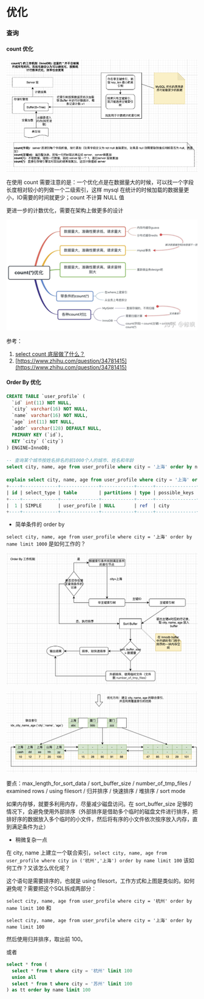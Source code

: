 # 优化

### 查询

#### count 优化

![count &#x7684;&#x5DE5;&#x4F5C;&#x8FC7;&#x7A0B;&#xFF08;&#x7B80;&#x7248;&#xFF09;](../../.gitbook/assets/image%20%2841%29.png)

在使用 count 需要注意的是：一个优化点是在数据量大的时候，可以找一个字段长度相对较小的列做一个二级索引，这样 mysql 在统计的时候加载的数据量更小，IO需要的时间就更少；count 不计算 NULL 值

更进一步的计数优化，需要在架构上做更多的设计



![](../../.gitbook/assets/image%20%2840%29.png)

参考：

1. [select count 底层做了什么？](https://zhuanlan.zhihu.com/p/71333492)
2. [https://www.zhihu.com/question/34781415](https://www.zhihu.com/question/34781415)



#### Order By 优化

```sql
CREATE TABLE `user_profile` (
  `id` int(11) NOT NULL,
  `city` varchar(16) NOT NULL,
  `name` varchar(16) NOT NULL,
  `age` int(11) NOT NULL,
  `addr` varchar(128) DEFAULT NULL,
  PRIMARY KEY (`id`),
  KEY `city` (`city`)
) ENGINE=InnoDB;

-- 查询某个城市按姓名排名的前1000个人的城市、姓名和年龄
select city, name, age from user_profile where city = '上海' order by name limit 1000;

explain select city, name, age from user_profile where city = '上海' order by name limit 1000;
+----+-------------+--------------+------------+------+---------------+------+---------+-------+------+----------+---------------------------------------+
| id | select_type | table        | partitions | type | possible_keys | key  | key_len | ref   | rows | filtered | Extra                                 |
+----+-------------+--------------+------------+------+---------------+------+---------+-------+------+----------+---------------------------------------+
|  1 | SIMPLE      | user_profile | NULL       | ref  | city          | city | 66      | const |    1 |   100.00 | Using index condition; Using filesort |
+----+-------------+--------------+------------+------+---------------+------+---------+-------+------+----------+---------------------------------------+
```

* 简单条件的 order by

`select city, name, age from user_profile where city = '上海' order by name limit 1000` 是如何工作的？

![Order by](../../.gitbook/assets/image%20%2842%29.png)

![&#x4F18;&#x5316;&#x65B9;&#x5411;](../../.gitbook/assets/image%20%2838%29.png)

要点：max\_length\_for\_sort\_data / sort\_buffer\_size / number\_of\_tmp\_files / examined rows / using filesort / 归并排序 / 快速排序 / 堆排序 / sort mode

如果内存够，就要多利用内存，尽量减少磁盘访问。在 sort\_buffer\_size 足够的情况下，会避免使用外部排序（外部排序是借助多个临时的磁盘文件进行排序，把排好序的数据放入多个临时的小文件，然后将有序的小文件依次按序放入内存，直到满足条件为止）

* 稍微复杂一点

 在 city, name 上建立一个联合索引，`select city, name, age from user_profile where city in ('杭州','上海') order by name limit 100` 该如何工作？又该怎么优化呢？ 

这个语句是需要排序的，也就是 using filesort，工作方式和上图是类似的。如何避免呢？需要把这个SQL拆成两部分：

`select city, name, age from user_profile where city = '杭州' order by name limit 100` 和

`select city, name, age from user_profile where city = '上海' order by name limit 100` 

然后使用归并排序，取出前 100。

或者

```sql
select * from (
  select * from t where city = '杭州' limit 100
  union all
  select * from t where city = '苏州' limit 100
) as tt order by name limit 100
```

